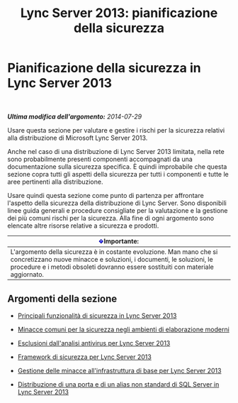 ﻿---
title: 'Lync Server 2013: pianificazione della sicurezza'
TOCTitle: Pianificazione della sicurezza
ms:assetid: 17eeba87-cafa-4e9b-852d-c017a7d10d59
ms:mtpsurl: https://technet.microsoft.com/it-it/library/Dn342827(v=OCS.15)
ms:contentKeyID: 56269892
ms.date: 08/24/2015
mtps_version: v=OCS.15
ms.translationtype: HT
---

# Pianificazione della sicurezza in Lync Server 2013

 

_**Ultima modifica dell'argomento:** 2014-07-29_

Usare questa sezione per valutare e gestire i rischi per la sicurezza relativi alla distribuzione di Microsoft Lync Server 2013.

Anche nel caso di una distribuzione di Lync Server 2013 limitata, nella rete sono probabilmente presenti componenti accompagnati da una documentazione sulla sicurezza specifica. È quindi improbabile che questa sezione copra tutti gli aspetti della sicurezza per tutti i componenti e tutte le aree pertinenti alla distribuzione.

Usare quindi questa sezione come punto di partenza per affrontare l'aspetto della sicurezza della distribuzione di Lync Server. Sono disponibili linee guida generali e procedure consigliate per la valutazione e la gestione dei più comuni rischi per la sicurezza. Alla fine di ogni argomento sono elencate altre risorse relative a sicurezza e prodotti.

<table>
<thead>
<tr class="header">
<th><img src="images/Gg412908.important(OCS.15).gif" title="important" alt="important" />Importante:</th>
</tr>
</thead>
<tbody>
<tr class="odd">
<td>L'argomento della sicurezza è in costante evoluzione. Man mano che si concretizzano nuove minacce e soluzioni, i documenti, le soluzioni, le procedure e i metodi obsoleti dovranno essere sostituiti con materiale aggiornato.</td>
</tr>
</tbody>
</table>


## Argomenti della sezione

  - [Principali funzionalità di sicurezza in Lync Server 2013](lync-server-2013-key-security-features.md)

  - [Minacce comuni per la sicurezza negli ambienti di elaborazione moderni](lync-server-2013-common-security-threats-in-modern-day-computing.md)

  - [Esclusioni dall'analisi antivirus per Lync Server 2013](lync-server-2013-antivirus-scanning-exclusions.md)

  - [Framework di sicurezza per Lync Server 2013](lync-server-2013-security-framework-for-lync-server.md)

  - [Gestione delle minacce all'infrastruttura di base per Lync Server 2013](lync-server-2013-addressing-threats-to-your-core-infrastructure.md)

  - [Distribuzione di una porta e di un alias non standard di SQL Server in Lync Server 2013](deploying-a-sql-server-nonstandard-port-and-alias-in-lync-server-2013.md)

